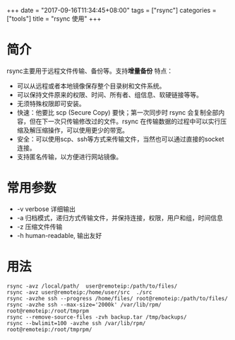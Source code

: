 +++
date = "2017-09-16T11:34:45+08:00"
tags = ["rsync"]
categories = ["tools"]
title = "rsync 使用"
+++

# 简介
rsync主要用于远程文件传输、备份等。支持**增量备份**
特点：
- 可以从远程或者本地镜像保存整个目录树和文件系统。
- 可以保持文件原来的权限、时间、所有者、组信息、软硬链接等等。
- 无须特殊权限即可安装。
- 快速：他要比 scp (Secure Copy) 要快；第一次同步时 rsync 会复制全部内容，但在下一次只传输修改过的文件。rsync 在传输数据的过程中可以实行压缩及解压缩操作，可以使用更少的带宽。
- 安全：可以使用scp、ssh等方式来传输文件，当然也可以通过直接的socket连接。
- 支持匿名传输，以方便进行网站镜像。

# 常用参数
- -v  verbose 详细输出
- -a 	归档模式，递归方式传输文件，并保持连接，权限，用户和组，时间信息
- -z  压缩文件传输
- -h  human-readable, 输出友好

# 用法
```
rsync -avz /local/path/  user@remoteip:/path/to/files/
rsync -avz user@remoteip:/home/user/src  ./src
rsync -avzhe ssh --progress /home/files/ root@remoteip:/path/to/files/
rsync -avzhe ssh --max-size='2000k' /var/lib/rpm/ root@remoteip:/root/tmprpm	
rsync --remove-source-files -zvh backup.tar /tmp/backups/
rsync --bwlimit=100 -avzhe ssh /var/lib/rpm/ root@remoteip:/root/tmprpm/	
```
